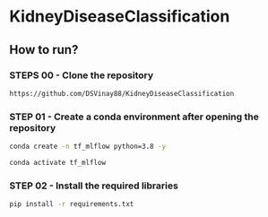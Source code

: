 
# KidneyDiseaseClassification

## How to run?

### STEPS 00 - Clone the repository

```bash
https://github.com/DSVinay88/KidneyDiseaseClassification
```

### STEP 01 - Create a conda environment after opening the repository

```bash
conda create -n tf_mlflow python=3.8 -y
```

```bash
conda activate tf_mlflow
```

### STEP 02 - Install the required libraries

```bash
pip install -r requirements.txt
```
